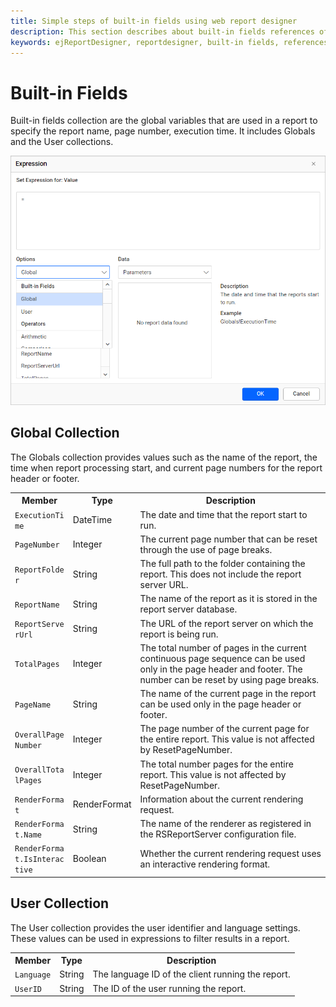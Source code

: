 ```yaml
---
title: Simple steps of built-in fields using web report designer
description: This section describes about built-in fields references of expression using the Bold Report Designer
keywords: ejReportDesigner, reportdesigner, built-in fields, references, expression
---
```


# Built-in Fields

Built-in fields collection are the global variables that are used in a report to specify the report name, page number, execution time. It includes Globals and the User collections.

![set-an-expression](/static/assets/on-premise/images/report-designer/compose-report/expressions/build-in-fields.png)

## Global Collection

The Globals collection provides values such as the name of the report, the time when report processing start, and current page numbers for the report header or footer.

<table>
<tr>
<th>Member</th>
<th>Type</th>
<th>Description</th>
</tr>
<tr>
<td><code class="language-text" style="word-break: break-word;">ExecutionTime</code></td>
<td>
DateTime
</td>
<td>The date and time that the report start to run.</td>
</tr>
<tr>
<td><code class="language-text" style="word-break: break-word;">PageNumber</code></td>
<td>
Integer
</td>
<td>The current page number that can be reset through the use of page breaks.</td>
</tr>
<tr>
<td><code class="language-text" style="word-break: break-word;">ReportFolder</code></td>
<td>
String
</td>
<td>The full path to the folder containing the report. This does not include the report server URL.</td>
</tr>
<tr>
<td><code class="language-text" style="word-break: break-word;">ReportName</code></td>
<td>
String
</td>
<td>The name of the report as it is stored in the report server database.</td>
</tr>
<tr>
<td><code class="language-text" style="word-break: break-word;">ReportServerUrl</code></td>
<td>
String
</td>
<td>The URL of the report server on which the report is being run.</td>
</tr>
<tr>
<td><code class="language-text" style="word-break: break-word;">TotalPages</code></td>
<td>
Integer
</td>
<td>The total number of pages in the current continuous page sequence can be used only in the page header and footer. The number can be reset by using page breaks.
</td>
</tr>
<tr>
<td><code class="language-text" style="word-break: break-word;">PageName</code></td>
<td>
String
</td>
<td>The name of the current page in the report can be used only in the page header or footer.
</td>
</tr>
<tr>
<td><code class="language-text" style="word-break: break-word;">OverallPageNumber</code></td>
<td>
Integer
</td>
<td>The page number of the current page for the entire report. This value is not affected by ResetPageNumber.
</td>
</tr>
<tr>
<td><code class="language-text" style="word-break: break-word;">OverallTotalPages</code></td>
<td>
Integer
</td>
<td>The total number pages for the entire report. This value is not affected by ResetPageNumber.
</td>
</tr>
<tr>
<td><code class="language-text" style="word-break: break-word;">RenderFormat</code></td>
<td>
RenderFormat
</td>
<td>Information about the current rendering request.
</td>
</tr>
<tr>
<td><code class="language-text" style="word-break: break-word;">RenderFormat.Name</code></td>
<td>
String
</td>
<td>The name of the renderer as registered in the RSReportServer configuration file.
</td>
</tr>
<tr>
<td><code class="language-text" style="word-break: break-word;">RenderFormat.IsInteractive</code></td>
<td>
Boolean
</td>
<td>Whether the current rendering request uses an interactive rendering format.
</td>
</tr>
</table>

## User Collection

The User collection provides the user identifier and language settings. These values can be used in expressions to filter results in a report.

<table>
<tr>
<th>Member</th>
<th>Type</th>
<th>Description</th>
</tr>
<tr>
<td><code class="language-text" style="word-break: break-word;">Language</code></td>
<td>
String
</td>
<td>The language ID of the client running the report.</td>
</tr>
<tr>
<td><code class="language-text" style="word-break: break-word;">UserID</code></td>
<td>
String
</td>
<td>The ID of the user running the report.</td>
</tr>
</table>
